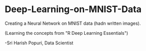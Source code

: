 # Deep-Learning-on-MNIST-Data

Creating a Neural Network on MNIST data (hadn written images).

(Learning the concepts from "R Deep Learning Essentials")

-Sri Harish Popuri, Data Scientist
